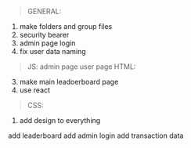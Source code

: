 >GENERAL:
1. make folders and group files
2. security bearer
4. admin page login
5. fix user data naming
>JS:
admin page
user page
>HTML:
3. make main leadoerboard page
4. use react
>CSS:
1. add design to everything

add leaderboard
add admin login
add transaction data
